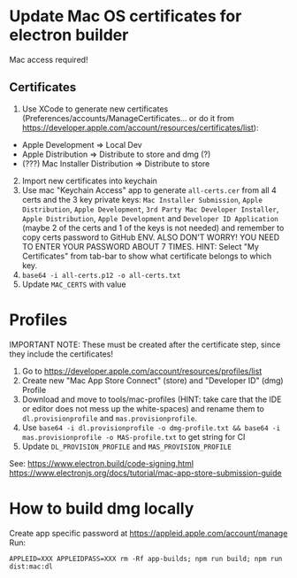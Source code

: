 # Update Mac OS certificates for electron builder

Mac access required!

## Certificates

1. Use XCode to generate new certificates (Preferences/accounts/ManageCertificates... or do it from https://developer.apple.com/account/resources/certificates/list):

- Apple Development => Local Dev
- Apple Distribution => Distribute to store and dmg (?)
- (???) Mac Installer Distribution => Distribute to store

2. Import new certificates into keychain
3. Use mac "Keychain Access" app to generate `all-certs.cer` from all 4 certs and the 3 key private keys: `Mac Installer Submission`, `Apple Distribution`, `Apple Development`, `3rd Party Mac Developer Installer`, `Apple Distribution`, `Apple Development` and `Developer ID Application` (maybe 2 of the certs and 1 of the keys is not needed) and remember to copy certs password to GitHub ENV. ALSO DON'T WORRY! YOU NEED TO ENTER YOUR PASSWORD ABOUT 7 TIMES. HINT: Select "My Certificates" from tab-bar to show what certificate belongs to which key.
4. `base64 -i all-certs.p12 -o all-certs.txt`
5. Update `MAC_CERTS` with value

# Profiles

IMPORTANT NOTE: These must be created after the certificate step, since they include the certificates!

1. Go to https://developer.apple.com/account/resources/profiles/list
2. Create new "Mac App Store Connect" (store) and "Developer ID" (dmg) Profile
3. Download and move to tools/mac-profiles (HINT: take care that the IDE or editor does not mess up the white-spaces) and rename them to `dl.provisionprofile` and `mas.provisionprofile`.
4. Use `base64 -i dl.provisionprofile -o dmg-profile.txt && base64 -i mas.provisionprofile -o MAS-profile.txt` to get string for CI
5. Update `DL_PROVISION_PROFILE` and `MAS_PROVISION_PROFILE`

See:
https://www.electron.build/code-signing.html
https://www.electronjs.org/docs/tutorial/mac-app-store-submission-guide

# How to build dmg locally

Create app specific password at https://appleid.apple.com/account/manage
Run:

```
APPLEID=XXX APPLEIDPASS=XXX rm -Rf app-builds; npm run build; npm run dist:mac:dl
```
